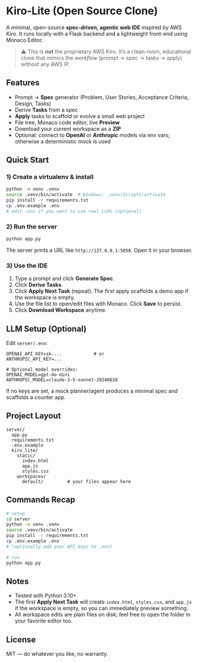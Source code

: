 # Kiro‑Lite (Open Source Clone)

A minimal, open-source **spec‑driven, agentic web IDE** inspired by AWS Kiro. It runs locally with a Flask backend and a lightweight front-end using Monaco Editor.

> ⚠️ This is **not** the proprietary AWS Kiro. It’s a clean-room, educational clone that mimics the *workflow* (prompt → spec → tasks → apply) without any AWS IP.

## Features
- Prompt → **Spec** generator (Problem, User Stories, Acceptance Criteria, Design, Tasks)
- Derive **Tasks** from a spec
- **Apply** tasks to scaffold or evolve a small web project
- File tree, Monaco code editor, live **Preview**
- Download your current workspace as a **ZIP**
- Optional: connect to **OpenAI** or **Anthropic** models via env vars; otherwise a deterministic mock is used

## Quick Start

### 1) Create a virtualenv & install
```bash
python -m venv .venv
source .venv/bin/activate  # Windows: .venv\Scripts\activate
pip install -r requirements.txt
cp .env.example .env
# edit .env if you want to use real LLMs (optional)
```

### 2) Run the server
```bash
python app.py
```
The server prints a URL like `http://127.0.0.1:5050`. Open it in your browser.

### 3) Use the IDE
1. Type a prompt and click **Generate Spec**.
2. Click **Derive Tasks**.
3. Click **Apply Next Task** (repeat). The first apply scaffolds a demo app if the workspace is empty.
4. Use the file list to open/edit files with Monaco. Click **Save** to persist.
5. Click **Download Workspace** anytime.

## LLM Setup (Optional)

Edit `server/.env`:
```
OPENAI_API_KEY=sk-...            # or
ANTHROPIC_API_KEY=...

# Optional model overrides:
OPENAI_MODEL=gpt-4o-mini
ANTHROPIC_MODEL=claude-3-5-sonnet-20240620
```

If no keys are set, a mock planner/agent produces a minimal spec and scaffolds a counter app.

## Project Layout
```
server/
  app.py
  requirements.txt
  .env.example
  kiro_lite/
    static/
      index.html
      app.js
      styles.css
    workspaces/
      default/         # your files appear here
```

## Commands Recap
```bash
# setup
cd server
python -m venv .venv
source .venv/bin/activate
pip install -r requirements.txt
cp .env.example .env
# (optionally add your API keys to .env)

# run
python app.py
```

## Notes
- Tested with Python 3.10+.
- The first **Apply Next Task** will create `index.html`, `styles.css`, and `app.js` if the workspace is empty, so you can immediately preview something.
- All workspace edits are plain files on disk; feel free to open the folder in your favorite editor too.

## License
MIT — do whatever you like, no warranty.
